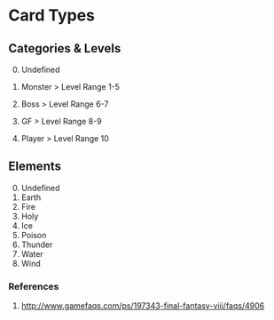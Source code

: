 # Card Types

## Categories & Levels

  0. Undefined

  1. Monster
    > Level Range 1-5

  2. Boss
    > Level Range 6-7

  3. GF
    > Level Range 8-9

  4. Player
    > Level Range 10

## Elements

  0. Undefined
  1. Earth
  2. Fire
  3. Holy
  4. Ice
  5. Poison
  6. Thunder
  7. Water
  8. Wind

### References

1. http://www.gamefaqs.com/ps/197343-final-fantasy-viii/faqs/4906
